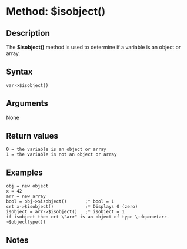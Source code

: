 # Method: $isobject()

<PageHeader />

## Description

The **$isobject()** method is used to determine if a variable is an object or array.

## Syntax

```
var->$isobject()
```

## Arguments

None

## Return values

```
0 = the variable is an object or array
1 = the variable is not an object or array
```

## Examples

```
obj = new object
x = 42
arr = new array
bool = obj->$isobject()       ;* bool = 1
crt x->$isobject()            ;* Displays 0 (zero)
isobject = arr->$isobject()   ;* isobject = 1
if isobject then crt \"arr" is an object of type \:dquote(arr->$objecttype())
```

## Notes

  
<PageFooter />
